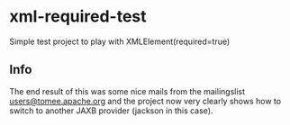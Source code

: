xml-required-test
=================

Simple test project to play with XMLElement(required=true)

## Info

The end result of this was some nice mails from the mailingslist users@tomee.apache.org and the project now very clearly shows how to switch to another JAXB provider (jackson in this case).
